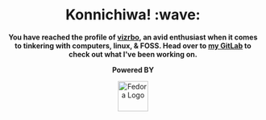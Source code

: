 <div align="center">
    <h1>Konnichiwa! :wave:</h1>
    <p><strong>You have reached the profile of <a href="https://vizrbo.gitlab.io">vizrbo</a>, an avid enthusiast when it comes to tinkering with computers, linux, & FOSS. Head over to <a href="https://gitlab.com/users/vizrbo/activity">my GitLab</a> to check out what I've been working on.</strong></p>
    <!-- <p><a href="https://roadmap.sh"><img height="120px" src="https://api.roadmap.sh/v1-badge/wide/64a4404aec22530247ecacad?variant=light" alt="roadmap.sh"></a></p> -->
    <figure>
        <figcaption><strong>Powered BY</strong></figcaption>
        <p><a href="https://fedoraproject.org/workstation/"><img height="60px" src="https://gitlab.com/vizrbo/vizrbo/-/raw/main/Fedora.png" alt="Fedora Logo"></a></p>
    </figure>
</div>
